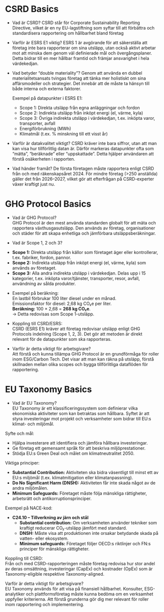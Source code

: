 # CSRD Basics
* Vad är CSRD? CSRD står för Corporate Sustainability Reporting Directive, vilket är en ny EU-lagstiftning som syftar till att förbättra och standardisera rapportering om hållbarhet bland företag
* Varför är ESRS E1 viktig? ESRS 1 är avgörande för att säkerställa att företag inte bara rapporterar om sina utsläpp, utan också aktivt arbetar mot att minska dem genom väl definierade mål och övergångsplaner. Detta bidrar till en mer hållbar framtid och främjar ansvarighet i hela värdekedjan.
* Vad betyder “double materiality”? Genom att använda en dubbel materialitetsansats tvingas företag att tänka mer holistiskt om sina affärsmodeller och strategier. Det innebär att de måste ta hänsyn till både interna och externa faktorer.

   Exempel på datapunkter i ESRS E1: 
  - Scope 1: Direkta utsläpp från egna anläggningar och fordon 
  - Scope 2: Indirekta utsläpp från inköpt energi (el, värme, kyla) 
  - Scope 3: Övriga indirekta utsläpp i värdekedjan, t.ex. inköpta varor, transporter, avfall 
  - Energiförbrukning (MWh) 
  - Klimatmål (t.ex. % minskning till ett visst år)

* Varför är datakvalitet viktigt? CSRD kräver inte bara siffror, utan att man kan visa hur tillförlitlig datan är. Därför markeras datapunkter ofta som “mätta”, “beräknade” eller “uppskattade”. Detta hjälper användaren att förstå osäkerheten i rapporten.

* Vad händer framåt? De första företagen måste rapportera enligt CSRD från och med räkenskapsåret 2024. För mindre företag (>250 anställda) gäller det från 2026–2027, vilket gör att efterfrågan på CSRD-experter växer kraftigt just nu.
# GHG Protocol Basics

* Vad är GHG Protocol?  
GHG Protocol är den mest använda standarden globalt för att mäta och rapportera växthusgasutsläpp. Den används av företag, organisationer och städer för att skapa enhetliga och jämförbara utsläppsberäkningar.

* Vad är Scope 1, 2 och 3?  
- **Scope 1:** Direkta utsläpp från källor som företaget äger eller kontrollerar, t.ex. fabriker, fordon, pannor.  
- **Scope 2:** Indirekta utsläpp från inköpt energi (el, värme, kyla) som används av företaget.  
- **Scope 3:** Alla andra indirekta utsläpp i värdekedjan. Delas upp i 15 kategorier, t.ex. inköpta varor/tjänster, transporter, resor, avfall, användning av sålda produkter.

* Exempel på beräkning:  
En lastbil förbrukar 100 liter diesel under en månad.  
Emissionsfaktor för diesel: 2,68 kg CO₂e per liter.  
**Beräkning:** 100 × 2,68 = **268 kg CO₂e**.  
→ Detta redovisas som Scope 1-utsläpp.

* Koppling till CSRD/ESRS:  
CSRD (ESRS E1) kräver att företag redovisar utsläpp enligt GHG Protocols indelning (Scope 1, 2, 3). Det gör att metoden är direkt relevant för de datapunkter som ska rapporteras.

* Varför är detta viktigt för arbetsgivare?  
Att förstå och kunna tillämpa GHG Protocol är en grundförmåga för roller inom ESG/Carbon Tech. Det visar att man kan räkna på utsläpp, förstå skillnaden mellan olika scopes och bygga tillförlitliga dataflöden för rapportering.

# EU Taxonomy Basics

* Vad är EU Taxonomy?  
EU Taxonomy är ett klassificeringssystem som definierar vilka ekonomiska aktiviteter som kan betraktas som hållbara. Syftet är att styra investeringar mot projekt och verksamheter som bidrar till EU:s klimat- och miljömål.

Syfte och mål:  
- Hjälpa investerare att identifiera och jämföra hållbara investeringar.  
- Ge företag ett gemensamt språk för att beskriva miljöprestationer.  
- Stödja EU:s Green Deal och målet om klimatneutralitet 2050.  

Viktiga principer:  
- **Substantial Contribution:** Aktiviteten ska bidra väsentligt till minst ett av EU:s miljömål (t.ex. klimatmitigation eller klimatanpassning).  
- **Do No Significant Harm (DNSH):** Aktiviteten får inte skada något av de andra miljömålen.  
- **Minimum Safeguards:** Företaget måste följa mänskliga rättigheter, arbetsrätt och antikorruptionsprinciper.  

Exempel på NACE-kod:  
- **C24.10 – Tillverkning av järn och stål**  
  - **Substantial contribution:** Om verksamheten använder tekniker som kraftigt reducerar CO₂-utsläpp jämfört med standard.  
  - **DNSH:** Måste visa att produktionen inte orsakar betydande skada på vatten- eller ekosystem.  
  - **Minimum safeguards:** Företaget följer OECD:s riktlinjer och FN:s principer för mänskliga rättigheter.  

Koppling till CSRD:  
Från och med CSRD-rapporteringen måste företag redovisa hur stor andel av deras omsättning, investeringar (CapEx) och kostnader (OpEx) som är Taxonomy-eligible respektive Taxonomy-aligned.

Varför är detta viktigt för arbetsgivare?  
EU Taxonomy används för att visa på finansiell hållbarhet. Konsulter, ESG-analytiker och plattformsföretag måste kunna bedöma om en verksamhet uppfyller kriterierna. Att förstå grunderna gör dig mer relevant för roller inom rapportering och implementering.
